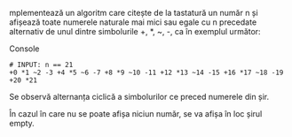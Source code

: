 mplementează un algoritm care citește de la tastatură un număr n și afișează toate numerele naturale mai mici sau egale cu n precedate alternativ de unul dintre simbolurile +, *, ~, -, ca în exemplul următor:

Console

    # INPUT: n == 21
    +0 *1 ~2 -3 +4 *5 ~6 -7 +8 *9 ~10 -11 +12 *13 ~14 -15 +16 *17 ~18 -19 +20 *21

Se observă alternanța ciclică a simbolurilor ce preced numerele din șir.

În cazul în care nu se poate afișa niciun număr, se va afișa în loc șirul empty. 
